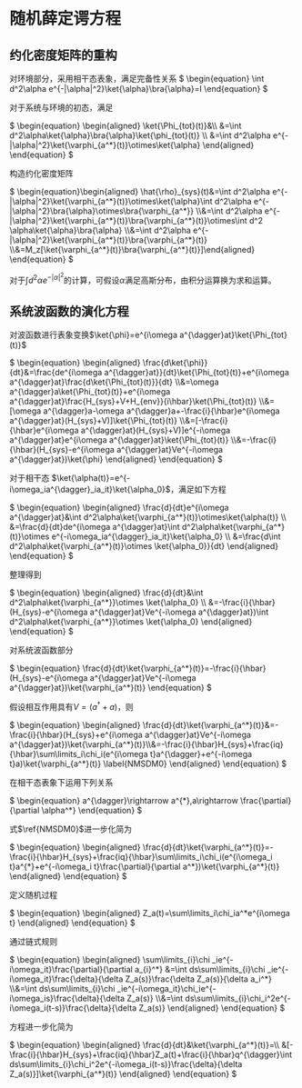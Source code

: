 # 随机薛定谔方程 
## 约化密度矩阵的重构
对环境部分，采用相干态表象，满足完备性关系
$`
\begin{equation}
    \int d^2\alpha e^{-|\alpha|^2}\ket{\alpha}\bra{\alpha}=I
\end{equation}
`$

对于系统与环境的初态，满足

$`
\begin{equation}
    \begin{aligned}
        \ket{\Phi_{tot}(t)}&\\
        &=\int d^2\alpha\ket{\alpha}\bra{\alpha}\ket{\phi_{tot}(t)}
        \\
        &=\int d^2\alpha e^{-|\alpha|^2}\ket{\varphi_{a^*}(t)}\otimes\ket{\alpha}
    \end{aligned}
\end{equation}
`$

构造约化密度矩阵

$`
\begin{equation}\begin{aligned}
    \hat{\rho}_{sys}(t)&=\int d^2\alpha e^{-|\alpha|^2}\ket{\varphi_{a^*}(t)}\otimes\ket{\alpha}\int d^2\alpha e^{-|\alpha|^2}\bra{\alpha}\otimes\bra{\varphi_{a^*}}
    \\&=\int d^2\alpha e^{-|\alpha|^2}\ket{\varphi_{a^*}(t)}\bra{\varphi_{a^*}(t)}\otimes\int d^2 \alpha\ket{\alpha}\bra{\alpha}
    \\&=\int d^2\alpha e^{-|\alpha|^2}\ket{\varphi_{a^*}(t)}\bra{\varphi_{a^*}(t)}
    \\&=M_z[\ket{\varphi_{a^*}(t)}\bra{\varphi_{a^*}(t)}]\end{aligned}
\end{equation}
`$

对于$`\int d^2\alpha e^{-|\alpha|^2}`$的计算，可假设$`\alpha`$满足高斯分布，由积分运算换为求和运算。
## 系统波函数的演化方程
对波函数进行表象变换$`\ket{\phi}=e^{i\omega a^{\dagger}at}\ket{\Phi_{tot}(t)}`$

$`
\begin{equation}
\begin{aligned}
    \frac{d\ket{\phi}}{dt}&=\frac{de^{i\omega a^{\dagger}at}}{dt}\ket{\Phi_{tot}(t)}+e^{i\omega a^{\dagger}at}\frac{d\ket{\Phi_{tot}(t)}}{dt}
    \\&=\omega a^{\dagger}a\ket{\Phi_{tot}(t)}+e^{i\omega a^{\dagger}at}\frac{H_{sys}+V+H_{env}}{i\hbar}\ket{\Phi_{tot}(t)}
    \\&=[\omega a^{\dagger}a-\omega a^{\dagger}a+-\frac{i}{\hbar}e^{i\omega a^{\dagger}at}(H_{sys}+V)]\ket{\Phi_{tot}(t)}
    \\&=[-\frac{i}{\hbar}e^{i\omega a^{\dagger}at}(H_{sys}+V)]e^{-i\omega a^{\dagger}at}e^{i\omega a^{\dagger}at}\ket{\Phi_{tot}(t)}
    \\&=-\frac{i}{\hbar}(H_{sys}-e^{i\omega a^{\dagger}at}Ve^{-i\omega a^{\dagger}at})\ket{\phi}
\end{aligned}
\end{equation}
`$

对于相干态 $`\ket{\alpha(t)}=e^{-i\omega_ia^{\dagger}_ia_it}\ket{\alpha_0}`$，满足如下方程

$`
\begin{equation}
\begin{aligned}
    \frac{d}{dt}e^{i\omega a^{\dagger}at}&\int d^2\alpha\ket{\varphi_{a^*}(t)}\otimes\ket{\alpha(t)}
    \\
    &=\frac{d}{dt}de^{i\omega a^{\dagger}at}\int d^2\alpha\ket{\varphi_{a^*}(t)}\otimes e^{-i\omega_ia^{\dagger}_ia_it}\ket{\alpha_0}
    \\
    &=\frac{d\int d^2\alpha\ket{\varphi_{a^*}(t)}\otimes \ket{\alpha_0}}{dt}
\end{aligned}
\end{equation}
`$

整理得到

$`
\begin{equation}
    \begin{aligned}
        \frac{d}{dt}&\int d^2\alpha\ket{\varphi_{a^*}}\otimes \ket{\alpha_0}
        \\
        &=-\frac{i}{\hbar}(H_{sys}-e^{i\omega a^{\dagger}at}Ve^{-i\omega a^{\dagger}at})\int d^2\alpha\ket{\varphi_{a^*}}\otimes \ket{\alpha_0}
    \end{aligned}
\end{equation}
`$

对系统波函数部分

$`
\begin{equation}
    \frac{d}{dt}\ket{\varphi_{a^*}(t)}=-\frac{i}{\hbar}(H_{sys}-e^{i\omega a^{\dagger}at}Ve^{-i\omega a^{\dagger}at})\ket{\varphi_{a^*}(t)}
\end{equation}
`$

假设相互作用具有$`V=(a^\dagger+a)`$，则

$`
\begin{equation}
    \begin{aligned}
        \frac{d}{dt}\ket{\varphi_{a^*}(t)}&=-\frac{i}{\hbar}(H_{sys}+e^{i\omega a^{\dagger}at}Ve^{-i\omega a^{\dagger}at})\ket{\varphi_{a^*}(t)}\\&=-\frac{i}{\hbar}H_{sys}+\frac{iq}{\hbar}\sum\limits_i\chi_i(e^{i\omega t}a^{\dagger}+e^{-i\omega t}a)\ket{\varphi_{a^*}(t)}
\label{NMSDM0}
    \end{aligned}
\end{equation}
`$

在相干态表象下运用下列关系

$`
\begin{equation}
    a^{\dagger}\rightarrow a^{*},a\rightarrow \frac{\partial}{\partial \alpha^*}
\end{equation}
`$

式$`\ref{NMSDM0}`$进一步化简为

$`
\begin{equation}
    \begin{aligned}
        \frac{d}{dt}\ket{\varphi_{a^*}(t)}=-\frac{i}{\hbar}H_{sys}+\frac{iq}{\hbar}\sum\limits_i\chi_i(e^{i\omega_i t}a^{*}+e^{-i\omega_i t}\frac{\partial}{\partial a^*})\ket{\varphi_{a^*}(t)}
    \end{aligned}
\end{equation}
`$

定义随机过程

$`
\begin{equation}
    \begin{aligned}
        Z_a(t)=\sum\limits_i\chi_ia^*e^{i\omega t}
    \end{aligned}
\end{equation}
`$

通过链式规则

$`
\begin{equation}
    \begin{aligned}
        \sum\limits_{i}\chi _ie^{-i\omega_it}\frac{\partial}{\partial a_{i}^*} &=\int ds\sum\limits_{i}\chi _ie^{-i\omega_it}\frac{\delta}{\delta Z_a(s)}\frac{\delta Z_a(s)}{\delta a_i^*}
        \\&=\int ds\sum\limits_{i}\chi _ie^{-i\omega_it}\chi_ie^{-i\omega_is}\frac{\delta}{\delta Z_a(s)}
        \\&=\int ds\sum\limits_{i}\chi_i^2e^{-i\omega_i(t-s)}\frac{\delta}{\delta Z_a(s)}
    \end{aligned}
\end{equation}
`$

方程进一步化简为

$`
\begin{equation}
    \begin{aligned}
        \frac{d}{dt}&\ket{\varphi_{a^*}(t)}=\\
        &[-\frac{i}{\hbar}H_{sys}+\frac{iq}{\hbar}Z_a(t)+\frac{i}{\hbar}q^{\dagger}\int ds\sum\limits_{i}\chi_i^2e^{-i\omega_i(t-s)}\frac{\delta}{\delta Z_a(s)}]\ket{\varphi_{a^*}(t)}
    \end{aligned}
\end{equation}
`$
